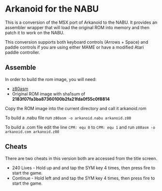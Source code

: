 

# Arkanoid for the NABU

This is a conversion of the MSX port of Arkanoid to the NABU. It provides an assembler wrapper that will load the original ROM into memory and then patch it to work on the NABU.

This conversion supports both keyboard controls (Arrows + Space) and paddle controls if you are using either MAME or have a modified Atari paddle controller.

## Assemble

 In order to build the rom image, you will need:

   * [z80asm](https://www.nongnu.org/z80asm/)
   * Original ROM image with sha1sum of **2183f07fa3ba87360100b2fa21fda0f55c0f8814**

 Copy the ROM image into the current directory and call it arkanoid.rom

 To build a .nabu file run ```z80asm -o arkanoid.nabu arkanoid.z80```

 To build a .com file edit the line ```CPM: equ 0``` to ```CPM: equ 1``` and run ```z80asm -o arkanoid.com arkanoid.z80```

## Cheats

There are two cheats in this version both are accessed from the title screen.

  * 240 Lives - Hold up and and tap the SYM key 4 times, then press fire to start the game.
  * Continue  - Hold left and and tap the SYM key 4 times, then press fire to start the game.

